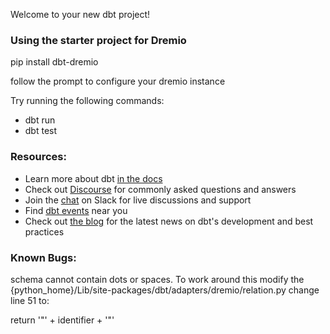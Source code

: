 Welcome to your new dbt project!

### Using the starter project for Dremio
pip install dbt-dremio

follow the prompt to configure your dremio instance

Try running the following commands:
- dbt run
- dbt test


### Resources:
- Learn more about dbt [in the docs](https://docs.getdbt.com/docs/introduction)
- Check out [Discourse](https://discourse.getdbt.com/) for commonly asked questions and answers
- Join the [chat](https://community.getdbt.com/) on Slack for live discussions and support
- Find [dbt events](https://events.getdbt.com) near you
- Check out [the blog](https://blog.getdbt.com/) for the latest news on dbt's development and best practices


### Known Bugs:
schema cannot contain dots or spaces. To work around this modify the {python_home}/Lib/site-packages/dbt/adapters/dremio/relation.py change line 51 to:

return '"' + identifier + '"'

